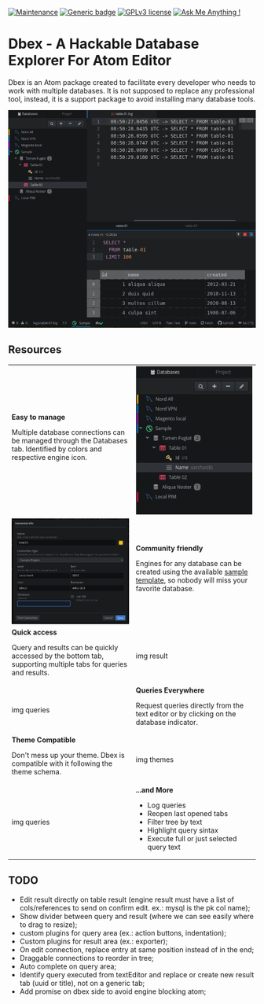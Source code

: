 [![Maintenance](https://img.shields.io/badge/Maintained%3F-yes-green.svg)](https://bitbucket.org/lbesson/ansi-colors)
[![Generic badge](https://img.shields.io/badge/Status-Beta-orange.svg)](https://shields.io/)
[![GPLv3 license](https://img.shields.io/badge/License-GPLv3-blue.svg)](http://perso.crans.org/besson/LICENSE.html)
[![Ask Me Anything !](https://img.shields.io/badge/Ask%20me-anything-1abc9c.svg)](https://GitHub.com/Naereen/ama)

# Dbex - A Hackable Database Explorer For Atom Editor
Dbex is an Atom package created to facilitate every developer who needs to work with multiple databases. It is not supposed to replace any professional tool, instead, it is a support package to avoid installing many database tools.

<img alt="Graphics on Clipper DOS" src="https://github.com/marcelkohl/dbex/blob/main/samples/main.png?raw=true">

## Resources
<table>
   <tbody>
      <tr>
         <td>
         <b>Easy to manage</b>
         <p>Multiple database connections can be managed through the Databases tab. Identified by colors and respective engine icon.</p>
         </td>
         <td><img alt="Graphics on Clipper DOS" src="https://github.com/marcelkohl/dbex/blob/main/samples/tree.png?raw=true" width="400" height="auto"></td>
      </tr>
      <tr>
         <td><img alt="Graphics on Clipper DOS" src="https://github.com/marcelkohl/dbex/blob/main/samples/create.png?raw=true" width="400" height="auto"></td>
         <td>
         <b>Community friendly</b>
         <p>Engines for any database can be created using the available <a href="https://github.com/marcelkohl/dbex-engine-base">sample template</a>, so nobody will miss your favorite database.</p>
         </td>
      </tr>
      <tr>
         <td>
         <b>Quick access</b>
         <p>Query and results can be quickly accessed by the bottom tab, supporting multiple tabs for queries and results.</p>
         </td>
         <td>img result</td>
      </tr>
      <tr>
         <td>img queries</td>
         <td>
         <b>Queries Everywhere</b>
         <p>Request queries directly from the text editor or by clicking on the database indicator.</p>
         </td>
      </tr>
      <tr>
         <td>
         <b>Theme Compatible</b>
         <p>Don't mess up your theme. Dbex is compatible with it following the theme schema.</p>
         </td>
         <td>img themes</td>
      </tr>
      <tr>
         <td>img queries</td>
         <td>
         <b>...and More</b>
         <ul>
         <li>Log queries</li>
         <li>Reopen last opened tabs</li>
         <li>Filter tree by text</li>
         <li>Highlight query sintax</li>
         <li>Execute full or just selected query text</li>
         </ul>
         </td>
      </tr>
   </tbody>
</table>

## TODO
- Edit result directly on table result (engine result must have a list of cols/references to send on confirm edit. ex.: mysql is the pk col name);
- Show divider between query and result (where we can see easily where to drag to resize);
- custom plugins for query area (ex.: action buttons, indentation);
- Custom plugins for result area (ex.: exporter);
- On edit connection, replace entry at same position instead of in the end;
- Draggable connections to reorder in tree;
- Auto complete on query area;
- Identify query executed from textEditor and replace or create new result tab (uuid or title), not on a generic tab;
- Add promise on dbex side to avoid engine blocking atom;
